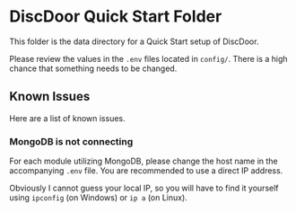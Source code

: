 # DiscDoor Quick Start Folder

This folder is the data directory for a Quick Start setup of DiscDoor.

Please review the values in the `.env` files located in `config/`. There is a high chance that something needs to be changed.

## Known Issues

Here are a list of known issues.

### MongoDB is not connecting

For each module utilizing MongoDB, please change the host name in the accompanying `.env` file. You are recommended to use a direct IP address.

Obviously I cannot guess your local IP, so you will have to find it yourself using `ipconfig` (on Windows) or `ip a` (on Linux).